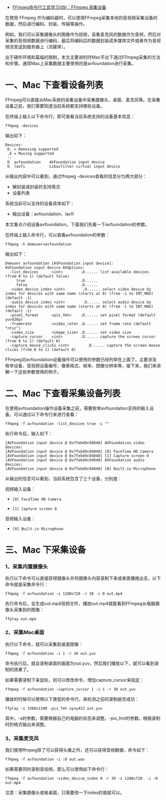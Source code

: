 - [FFmpeg命令行工具学习(四)：FFmpeg 采集设备](https://www.cnblogs.com/renhui/p/10338045.html)

在使用 FFmpeg 作为编码器时，可以使用FFmpeg采集本地的音视频采集设备的数据，然后进行编码、封装、传输等操作。

例如，我们可以采集摄像头的图像作为视频，采集麦克风的数据作为音频，然后对采集的音视频数据进行编码，最后将编码后的数据封装成多媒体文件或者作为音视频流发送到服务器上（流媒体）。

出于硬件环境和篇幅的限制，本文主要讲的时Mac平台下通过FFmpeg采集的方法和步骤。通常Mac上采集数据主要使用的是avfoundation进行采集。

# 一、Mac 下查看设备列表

FFmpeg可以直接从Mac系统的采集设备中采集摄像头、桌面、麦克风等。在采集设备之前，我们需要知道当前系统都支持哪些设备。

在终端上输入以下命令行，即可查看当前系统支持的设备基本信息：

```
ffmpeg -devices
```

输出如下：

```
Devices:
 D. = Demuxing supported
 .E = Muxing supported
 --
 D  avfoundation    AVFoundation input device
 D  lavfi           Libavfilter virtual input device
```

从输出内容中可以看到，通过ffmpeg -devices查看的信息分为两大部分：

- 解封装或封装的支持情况
- 设备列表

系统当前可以支持的设备具体如下：

- 输出设备：avfoundation、lavfi

本文重点介绍设备avfoundation。下面我们先看一下avfoundation的参数。

在终端上输入命令行，可以查看avfoundation的参数：

```
ffmpeg -h demuxer=avfoundation
```

输出如下：

```
Demuxer avfoundation [AVFoundation input device]:
AVFoundation input device AVOptions:
  -list_devices      <int>        .D...... list available devices (from 0 to 1) (default false)
     true                         .D...... 
     false                        .D...... 
  -video_device_index <int>        .D...... select video device by index for devices with same name (starts at 0) (from -1 to INT_MAX) (default -1)
  -audio_device_index <int>        .D...... select audio device by index for devices with same name (starts at 0) (from -1 to INT_MAX) (default -1)
  -pixel_format      <pix_fmt>    .D...... set pixel format (default yuv420p)
  -framerate         <video_rate> .D...... set frame rate (default "ntsc")
  -video_size        <image_size> .D...... set video size
  -capture_cursor    <int>        .D...... capture the screen cursor (from 0 to 1) (default 0)
  -capture_mouse_clicks <int>        .D...... capture the screen mouse clicks (from 0 to 1) (default 0)
```

FFmpeg对avfoundation设备操作可以使用的参数已经列举在上面了，主要涉及枚举设备、音视频设备编号、像素格式、帧率、图像分辨率等，接下来，我们来讲解一下这些参数使用的例子。

# 二、Mac 下查看采集设备列表

在使用avfoundation操作设备采集之前，需要枚举avfoundation支持的输入设备，可以通过以下命令行来进行查看：

```
ffmpeg -f avfoundation -list_devices true -i "" 
```

执行命令后，输入如下：

```
[AVFoundation input device @ 0x7feb49c04040] AVFoundation video devices:
[AVFoundation input device @ 0x7feb49c04040] [0] FaceTime HD Camera
[AVFoundation input device @ 0x7feb49c04040] [1] Capture screen 0
[AVFoundation input device @ 0x7feb49c04040] AVFoundation audio devices:
[AVFoundation input device @ 0x7feb49c04040] [0] Built-in Microphone
```

从输出的信息可以看到，当前系统包含了三个设备，分别是：

视频输入设备：

- ```
  [0] FaceTime HD Camera
  ```

- ```
  [1] Capture screen 0
  ```

音频输入设备：

- ```
  [0] Built-in Microphone
  ```

# 三、Mac 下采集设备

### 1、采集内置摄像头

执行以下命令可以直接获得摄像头并将摄像头内容录制下来或者直播推出去，以下命令就是采集命令行：

```
ffmpeg -f avfoundation -s 1280x720 -r 30 -i 0 out.mp4
```

执行命令后，会生成out.mp4视频文件，播放out.mp4就能看到FFmpeg从电脑摄像头采集到的图像：

```
ffplay out.mp4 
```

### 2、采集Mac桌面

执行以下命令，就可以采集到桌面图像：

```
ffmpeg -f avfoundation -i 1 -r 30 out.yuv
```

命令执行后，就会录制桌面的画面为out.yuv，然后我们播放以下，就可以看到录制的效果了。

如果需要录制下来鼠标，则可以修改命令，增加capture_cursor来指定：

```
ffmpeg -f avfoundation -capture_cursor 1 -i 1 -r 30 out.yuv
```

播放的时候可以使用以下类型的命令行，来检测之前的录制是否成功：

```
ffplay -s 3360x2100 -pix_fmt uyvy422 out.yuv 
```

其中，-s的参数，需要根据自己的电脑的状态来调整。-pix_fmt的参数，根据录制时的格式输出来调整。

### 3、采集麦克风

我们使用ffmpeg除了可以获得头像之外，还可以获得音频数据，命令如下：

```
ffmpeg -f avfoundation -i :0 out.wav
```

如果需要同时录制音视频，那么可以使用如下命令行：

```
ffmpeg -f avfoundation -video_device_index 0 -r 30 -s 1280x720  -i :0 out.mp4
```

注意：采集摄像头或者桌面，只需要改一下index的值就可以。